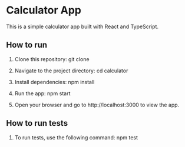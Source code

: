# Calculator App
This is a simple calculator app built with React and TypeScript.

## How to run
1. Clone this repository:
git clone <repository-url>


2. Navigate to the project directory:
cd calculator


3. Install dependencies:
npm install


4. Run the app:
npm start


5. Open your browser and go to http://localhost:3000 to view the app.


## How to run tests
1. To run tests, use the following command:
npm test





<!-- 
import React from 'react'
import ReactDOM from 'react-dom/client'
import App from './App.tsx'
import './index.css'

ReactDOM.createRoot(document.getElementById('root')!).render(
  <React.StrictMode>
    <App />
  </React.StrictMode>,
) -->
